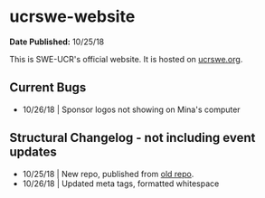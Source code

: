# ucrswe-website
**Date Published:** 10/25/18

This is SWE-UCR's official website.
It is hosted on [ucrswe.org](ucrswe.org).

Current Bugs
---
- 10/26/18 | Sponsor logos not showing on Mina's computer

Structural Changelog - not including event updates
---
- 10/25/18 | New repo, published from [old repo](https://github.com/dlscarmina/swe2018).
- 10/26/18 | Updated meta tags, formatted whitespace
